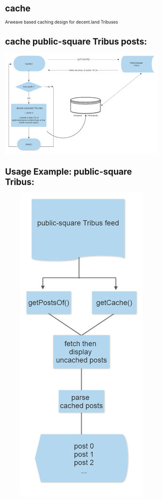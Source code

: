 # cache
Arweave based caching design for decent.land Tribuses

# cache public-square Tribus posts:

<center><img src="./media/cache-workflow.jpg"></center>

# Usage Example: public-square Tribus:

<center><img src="./media/getcache.png" ></center>
